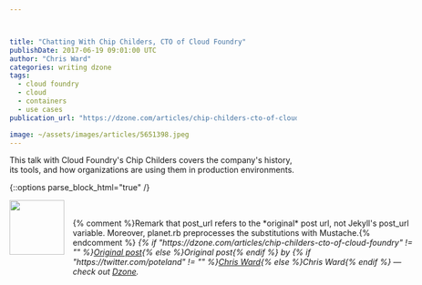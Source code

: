 ```yaml
---



title: "Chatting With Chip Childers, CTO of Cloud Foundry"
publishDate: 2017-06-19 09:01:00 UTC
author: "Chris Ward"
categories: writing dzone
tags:
  - cloud foundry
  - cloud
  - containers
  - use cases
publication_url: "https://dzone.com/articles/chip-childers-cto-of-cloud-foundry"

image: ~/assets/images/articles/5651398.jpeg
---
```

This talk with Cloud Foundry's Chip Childers covers the company's history, its tools, and how organizations are using them in production environments.


{::options parse_block_html="true" /}
<div class="author">
   <img src="https://www.rss-specifications.com/rss-spec-rss.gif" style="width: 96px; height: 96;">
   <span style="position: absolute; padding: 32px 15px;">{% comment %}Remark that post_url refers to the *original* post url, not Jekyll's post_url variable. Moreover, planet.rb preprocesses the substitutions with Mustache.{% endcomment %}
      <i>{% if "https://dzone.com/articles/chip-childers-cto-of-cloud-foundry" != "" %}<a href="https://dzone.com/articles/chip-childers-cto-of-cloud-foundry">Original post</a>{% else %}Original post{% endif %} by {% if "https://twitter.com/poteland" != "" %}<a href="https://twitter.com/poteland">Chris Ward</a>{% else %}Chris Ward{% endif %} &mdash; check out <a href="https://dzone.com">Dzone</a>.</i>
  </span>
</div>
